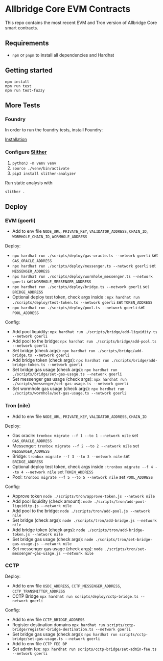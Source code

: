 # Allbridge Core EVM Contracts

This repo contains the most recent EVM and Tron version of Allbridge Core smart contracts.

## Requirements

- `npm` or `pnpm` to install all dependencies and Hardhat

## Getting started

```
npm install
npm run test
npm run test-fuzzy
```

## More Tests

### Foundry
In order to run the foundry tests, install Foundry:

[Installation](https://book.getfoundry.sh/getting-started/installation)

### Configure [Slither](https://github.com/crytic/slither)

1. `python3 -m venv venv`
2. `source ./venv/bin/activate`
3. `pip3 install slither-analyzer`

Run static analysis with
```
slither .
```

## Deploy

### EVM (goerli)

- Add to env file `NODE_URL`, `PRIVATE_KEY`, `VALIDATOR_ADDRESS`, `CHAIN_ID`, `WORMHOLE_CHAIN_ID`, `WORMHOLE_ADDRESS`

Deploy:

- `npx hardhat run ./scripts/deploy/gas-oracle.ts --network goerli` set `GAS_ORACLE_ADDRESS`
- `npx hardhat run ./scripts/deploy/messenger.ts --network goerli` set `MESSENGER_ADDRESS`
- `npx hardhat run ./scripts/deploy/wormhole_messenger.ts --network goerli` set `WORMHOLE_MESSENGER_ADDRESS`
- `npx hardhat run ./scripts/deploy/bridge.ts --network goerli` set `BRIDGE_ADDRESS`
- Optional deploy test token, check args inside : `npx hardhat run ./scripts/deploy/test-token.ts --network goerli`
  set `TOKEN_ADDRESS`
- `npx hardhat run ./scripts/deploy/pool.ts --network goerli` set `POOL_ADDRESS`

Config:

- Add pool liquidity: `npx hardhat run ./scripts/bridge/add-liquidity.ts --network goerli`
- Add pool to the bridge:  `npx hardhat run ./scripts/bridge/add-pool.ts --network goerli`
- Set bridge (check args): `npx hardhat run ./scripts/bridge/add-bridge.ts --network goerli`
- Add bridge token (check args): `npx hardhat run ./scripts/bridge/add-bridge-token.ts --network goerli`
- Set bridge gas usage (check args): `npx hardhat run ./scripts/bridge/set-gas-usage.ts --network goerli`
- Set messenger gas usage (check args): `npx hardhat run ./scripts/messenger/set-gas-usage.ts --network goerli`
- Set wormhole gas usage (check args): `npx hardhat run ./scripts/wormhole/set-gas-usage.ts --network goerli`

### Tron (nile)

- Add to env file `NODE_URL`, `PRIVATE_KEY`, `VALIDATOR_ADDRESS`, `CHAIN_ID`

Deploy:

- Gas oracle: `tronbox migrate --f 1 --to 1 --network nile` set `GAS_ORACLE_ADDRESS`
- Messenger: `tronbox migrate --f 2 --to 2 --network nile` set `MESSENGER_ADDRESS`
- Bridge: `tronbox migrate --f 3 --to 3 --network nile` set `BRIDGE_ADDRESS`
- Optional deploy test token, check args inside : `tronbox migrate --f 4 --to 4 --network nile`
  set `TOKEN_ADDRESS`
- Pool: `tronbox migrate --f 5 --to 5 --network nile` set `POOL_ADDRESS`

Config:

- Approve token `node ./scripts/tron/approve-token.js --network nile`
- Add pool liquidity (check amount): `node ./scripts/tron/add-pool-liquidity.js --network nile`
- Add pool to the bridge: `node ./scripts/tron/add-pool.js --network nile`
- Set bridge (check args): `node ./scripts/tron/add-bridge.js --network nile`
- Add bridge token (check args): `node ./scripts/tron/add-bridge-token.js --network nile`
- Set bridge gas usage (check args): `node ./scripts/tron/set-bridge-gas-usage.js --network nile`
- Set messenger gas usage (check args): `node ./scripts/tron/set-messenger-gas-usage.js --network nile`

### CCTP

Deploy:
  - Add to env file `USDC_ADDRESS`, `CCTP_MESSENGER_ADDRESS`, `CCTP_TRANSMITTER_ADDRESS`
  - CCTP Bridge `npx hardhat run scripts/deploy/cctp-bridge.ts --network goerli`

Config:
  - Add to env file `CCTP_BRIDGE_ADDRESS`
  - Register destination domains `npx hardhat run scripts/cctp-bridge/register-bridge-destination.ts --network goerli`
  - Set bridge gas usage (check args): `npx hardhat run scripts/cctp-bridge/set-gas-usage.ts --network goerli`
  - Add to env file `CCTP_FEE_BP`
  - Set admin fee: `npx hardhat run scripts/cctp-bridge/set-admin-fee.ts --network goerli`

